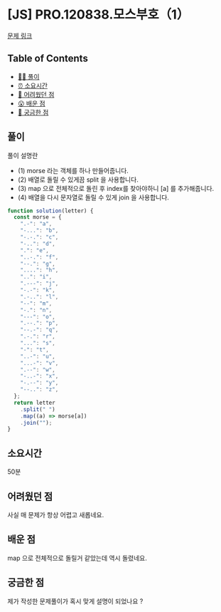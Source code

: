<!-- 제목으로 다음과 같은 내용으로 작성해주세요 ! -->
<!-- 📚 언어 : e.g. Javascript -> [JS], Python -> [Python]  -->
<!-- 📕 백준 : BOJ 문제번호/문제제목 e.g. BOJ 2577/숫자의 개수 -->
<!-- 📗 프로그래머스 : PRO 문제번호/문제제목 e.g. PRO 120812/최빈값 구하기 -->
<!-- 💁🏻 백준허브를 사용하시면 프로그래머스의 문제번호도 확인하실 수 있습니다 -->

# [JS] PRO.120838.모스부호（1）

<!-- 아래에 # 을 지우고 문제 링크를 입력해주세요 ! -->

[문제 링크](https://school.programmers.co.kr/learn/courses/30/lessons/120838)

## Table of Contents

- [✍🏻 풀이](#풀이)
- [⏰ 소요시간](#소요시간)
- [🫠 어려웠던 점](#어려웠던-점)
- [😮 배운 점](#배운-점)
- [🤔 궁금한 점](#궁금한-점)

## 풀이

<!-- ```옆에 사용하는 언어를 기입하세요 e.g. javascript, python -->

풀이 설명란

- (1) morse 라는 객체를 하나 만들어줍니다.
- (2) 배열로 돌릴 수 있게끔 split 을 사용합니다.
- (3) map 으로 전체적으로 돌린 후 index를 찾아야하니 [a] 를 추가해줍니다.
- (4) 배열을 다시 문자열로 돌릴 수 있게 join 을 사용합니다.

```javascript
function solution(letter) {
  const morse = {
    ".-": "a",
    "-...": "b",
    "-.-.": "c",
    "-..": "d",
    ".": "e",
    "..-.": "f",
    "--.": "g",
    "....": "h",
    "..": "i",
    ".---": "j",
    "-.-": "k",
    ".-..": "l",
    "--": "m",
    "-.": "n",
    "---": "o",
    ".--.": "p",
    "--.-": "q",
    ".-.": "r",
    "...": "s",
    "-": "t",
    "..-": "u",
    "...-": "v",
    ".--": "w",
    "-..-": "x",
    "-.--": "y",
    "--..": "z",
  };
  return letter
    .split(" ")
    .map((a) => morse[a])
    .join("");
}
```

## 소요시간

50분

## 어려웠던 점

사실 매 문제가 항상 어렵고 새롭네요.

## 배운 점

map 으로 전체적으로 돌릴거 같았는데 역시 돌렸네요.

## 궁금한 점

제가 작성한 문제풀이가 혹시 맞게 설명이 되었나요 ?
